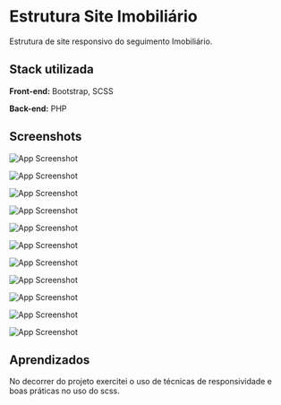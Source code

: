 # Estrutura Site Imobiliário 

Estrutura de site responsivo do seguimento Imobiliário. 

## Stack utilizada

**Front-end:** Bootstrap, SCSS

**Back-end:** PHP

## Screenshots

![App Screenshot](https://github.com/juniorhbs/real-state-system/blob/master/screenshot_home.jpg?raw=true)

![App Screenshot](https://github.com/juniorhbs/real-state-system/blob/master/screenshot_home_2.jpg?raw=true)

![App Screenshot](https://github.com/juniorhbs/real-state-system/blob/master/screenshot_home_3.jpg?raw=true)

![App Screenshot](https://github.com/juniorhbs/real-state-system/blob/master/screenshot_home_4.jpg?raw=true)

![App Screenshot](https://github.com/juniorhbs/real-state-system/blob/master/screenshot_home_5.jpg?raw=true)

![App Screenshot](https://github.com/juniorhbs/real-state-system/blob/master/screenshot_mobile.jpg?raw=true)

![App Screenshot](https://github.com/juniorhbs/real-state-system/blob/master/screenshot_mobile_2.jpg?raw=true)

![App Screenshot](https://github.com/juniorhbs/real-state-system/blob/master/screenshot_mobile_3.jpg?raw=true)

![App Screenshot](https://github.com/juniorhbs/real-state-system/blob/master/screenshot_mobile_4.jpg?raw=true)

![App Screenshot](https://github.com/juniorhbs/real-state-system/blob/master/screenshot_mobile_5.jpg?raw=true)

![App Screenshot](https://github.com/juniorhbs/real-state-system/blob/master/screenshot_mobile_6.jpg?raw=true)

## Aprendizados

No decorrer do projeto exercitei o uso de técnicas de responsividade e boas práticas no uso do scss.
